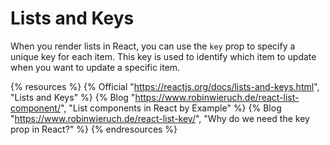 # Lists and Keys

When you render lists in React, you can use the `key` prop to specify a unique key for each item. This key is used to identify which item to update when you want to update a specific item.

{% resources %}
  {% Official "https://reactjs.org/docs/lists-and-keys.html", "Lists and Keys" %}
  {% Blog "https://www.robinwieruch.de/react-list-component/", "List components in React by Example" %}
  {% Blog "https://www.robinwieruch.de/react-list-key/", "Why do we need the key prop in React?" %}
{% endresources %}
